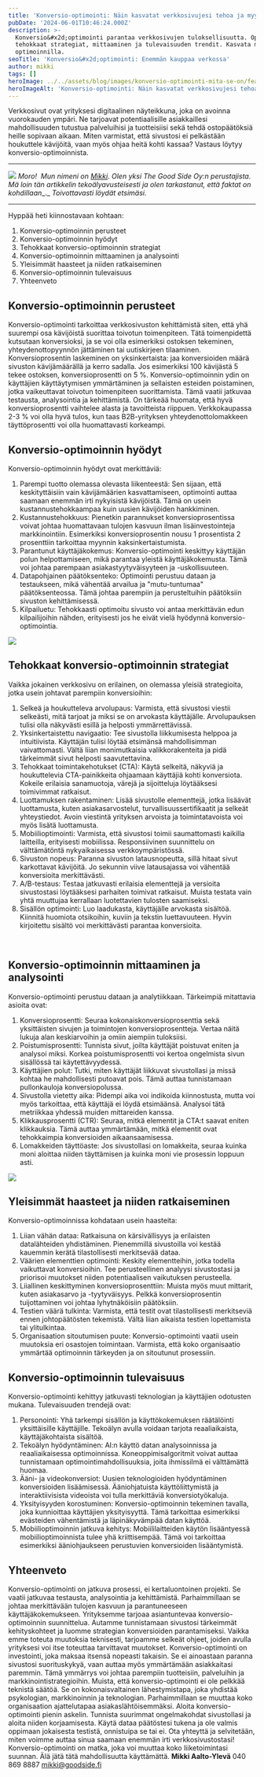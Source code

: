 ```yaml
---
title: 'Konversio-optimointi: Näin kasvatat verkkosivujesi tehoa ja myyntiä'
pubDate: '2024-06-01T10:46:24.000Z'
description: >-
  Konversio&#x2d;optimointi parantaa verkkosivujen tuloksellisuutta. Opi
  tehokkaat strategiat, mittaaminen ja tulevaisuuden trendit. Kasvata myyntiäsi
  optimoinnilla.
seoTitle: 'Konversio&#x2d;optimointi: Enemmän kauppaa verkossa'
author: mikki
tags: []
heroImage: ../../assets/blog/images/konversio-optimointi-mita-se-on/featured.webp
heroImageAlt: 'Konversio-optimointi: Näin kasvatat verkkosivujesi tehoa ja myyntiä'
---
```


Verkkosivut ovat yrityksesi digitaalinen näyteikkuna, joka on avoinna vuorokauden ympäri. Ne tarjoavat potentiaalisille asiakkaillesi mahdollisuuden tutustua palveluihisi ja tuotteisiisi sekä tehdä ostopäätöksiä heille sopivaan aikaan. Miten varmistat, että sivustosi ei pelkästään houkuttele kävijöitä, vaan myös ohjaa heitä kohti kassaa? Vastaus löytyy konversio-optimoinnista.

* * *

![](/images/blog/konversio-optimointi-mita-se-on/mikki-goodside-300x300.png) _Moro!_  _Mun nimeni on [Mikki](https://www.linkedin.com/in/mikkiaaltoyleva/). Olen yksi The Good Side Oy:n perustajista. Mä loin tän artikkelin_ _tekoälyavusteisesti ja olen tarkastanut, että faktat on kohdillaan__._ _Toivottavasti löydät etsimäsi._

* * *

Hyppää heti kiinnostavaan kohtaan:

1.  Konversio-optimoinnin perusteet
2.  Konversio-optimoinnin hyödyt
3.  Tehokkaat konversio-optimoinnin strategiat
4.  Konversio-optimoinnin mittaaminen ja analysointi
5.  Yleisimmät haasteet ja niiden ratkaiseminen
6.  Konversio-optimoinnin tulevaisuus
7.  Yhteenveto

## **Konversio-optimoinnin perusteet**

Konversio-optimointi tarkoittaa verkkosivuston kehittämistä siten, että yhä suurempi osa kävijöistä suorittaa toivotun toimenpiteen. Tätä toimenpidettä kutsutaan konversioksi, ja se voi olla esimerkiksi ostoksen tekeminen, yhteydenottopyynnön jättäminen tai uutiskirjeen tilaaminen. Konversioprosentin laskeminen on yksinkertaista: jaa konversioiden määrä sivuston kävijämäärällä ja kerro sadalla. Jos esimerkiksi 100 kävijästä 5 tekee ostoksen, konversioprosentti on 5 %. Konversio-optimoinnin ydin on käyttäjien käyttäytymisen ymmärtäminen ja sellaisten esteiden poistaminen, jotka vaikeuttavat toivotun toimenpiteen suorittamista. Tämä vaatii jatkuvaa testausta, analysointia ja kehittämistä. On tärkeää huomata, että hyvä konversioprosentti vaihtelee alasta ja tavoitteista riippuen. Verkkokaupassa 2-3 % voi olla hyvä tulos, kun taas B2B-yrityksen yhteydenottolomakkeen täyttöprosentti voi olla huomattavasti korkeampi.

## **Konversio-optimoinnin hyödyt**

Konversio-optimoinnin hyödyt ovat merkittäviä:

1.  Parempi tuotto olemassa olevasta liikenteestä: Sen sijaan, että keskityttäisiin vain kävijämäärien kasvattamiseen, optimointi auttaa saamaan enemmän irti nykyisistä kävijöistä. Tämä on usein kustannustehokkaampaa kuin uusien kävijöiden hankkiminen.
2.  Kustannustehokkuus: Pienetkin parannukset konversioprosentissa voivat johtaa huomattavaan tulojen kasvuun ilman lisäinvestointeja markkinointiin. Esimerkiksi konversioprosentin nousu 1 prosentista 2 prosenttiin tarkoittaa myynnin kaksinkertaistumista.
3.  Parantunut käyttäjäkokemus: Konversio-optimointi keskittyy käyttäjän polun helpottamiseen, mikä parantaa yleistä käyttäjäkokemusta. Tämä voi johtaa parempaan asiakastyytyväisyyteen ja -uskollisuuteen.
4.  Datapohjainen päätöksenteko: Optimointi perustuu dataan ja testaukseen, mikä vähentää arvailua ja "mutu-tuntumaa" päätöksenteossa. Tämä johtaa parempiin ja perusteltuihin päätöksiin sivuston kehittämisessä.
5.  Kilpailuetu: Tehokkaasti optimoitu sivusto voi antaa merkittävän edun kilpailijoihin nähden, erityisesti jos he eivät vielä hyödynnä konversio-optimointia.

![](/images/blog/konversio-optimointi-mita-se-on/konversio-optimoitu-verkkokauppa.png)

## **Tehokkaat konversio-optimoinnin strategiat**

Vaikka jokainen verkkosivu on erilainen, on olemassa yleisiä strategioita, jotka usein johtavat parempiin konversioihin:

1.  Selkeä ja houkutteleva arvolupaus: Varmista, että sivustosi viestii selkeästi, mitä tarjoat ja miksi se on arvokasta käyttäjälle. Arvolupauksen tulisi olla näkyvästi esillä ja helposti ymmärrettävissä.
2.  Yksinkertaistettu navigaatio: Tee sivustolla liikkumisesta helppoa ja intuitiivista. Käyttäjän tulisi löytää etsimänsä mahdollisimman vaivattomasti. Vältä liian monimutkaisia valikkorakenteita ja pidä tärkeimmät sivut helposti saavutettavina.
3.  Tehokkaat toimintakehotukset (CTA): Käytä selkeitä, näkyviä ja houkuttelevia CTA-painikkeita ohjaamaan käyttäjiä kohti konversiota. Kokeile erilaisia sanamuotoja, värejä ja sijoitteluja löytääksesi toimivimmat ratkaisut.
4.  Luottamuksen rakentaminen: Lisää sivustolle elementtejä, jotka lisäävät luottamusta, kuten asiakasarvostelut, turvallisuussertifikaatit ja selkeät yhteystiedot. Avoin viestintä yrityksen arvoista ja toimintatavoista voi myös lisätä luottamusta.
5.  Mobiilioptimointi: Varmista, että sivustosi toimii saumattomasti kaikilla laitteilla, erityisesti mobiilissa. Responsiivinen suunnittelu on välttämätöntä nykyaikaisessa verkkoympäristössä.
6.  Sivuston nopeus: Paranna sivuston latausnopeutta, sillä hitaat sivut karkottavat kävijöitä. Jo sekunnin viive latausajassa voi vähentää konversioita merkittävästi.
7.  A/B-testaus: Testaa jatkuvasti erilaisia elementtejä ja versioita sivustostasi löytääksesi parhaiten toimivat ratkaisut. Muista testata vain yhtä muuttujaa kerrallaan luotettavien tulosten saamiseksi.
8.  Sisällön optimointi: Luo laadukasta, käyttäjälle arvokasta sisältöä. Kiinnitä huomiota otsikoihin, kuviin ja tekstin luettavuuteen. Hyvin kirjoitettu sisältö voi merkittävästi parantaa konversioita.

 

## **Konversio-optimoinnin mittaaminen ja analysointi**

Konversio-optimointi perustuu dataan ja analytiikkaan. Tärkeimpiä mitattavia asioita ovat:

1.  Konversioprosentti: Seuraa kokonaiskonversioprosenttia sekä yksittäisten sivujen ja toimintojen konversioprosentteja. Vertaa näitä lukuja alan keskiarvoihin ja omiin aiempiin tuloksiisi.
2.  Poistumisprosentti: Tunnista sivut, joilta käyttäjät poistuvat eniten ja analysoi miksi. Korkea poistumisprosentti voi kertoa ongelmista sivun sisällössä tai käytettävyydessä.
3.  Käyttäjien polut: Tutki, miten käyttäjät liikkuvat sivustollasi ja missä kohtaa he mahdollisesti putoavat pois. Tämä auttaa tunnistamaan pullonkauloja konversiopolussa.
4.  Sivustolla vietetty aika: Pidempi aika voi indikoida kiinnostusta, mutta voi myös tarkoittaa, että käyttäjä ei löydä etsimäänsä. Analysoi tätä metriikkaa yhdessä muiden mittareiden kanssa.
5.  Klikkausprosentti (CTR): Seuraa, mitkä elementit ja CTA:t saavat eniten klikkauksia. Tämä auttaa ymmärtämään, mitkä elementit ovat tehokkaimpia konversioiden aikaansaamisessa.
6.  Lomakkeiden täyttöaste: Jos sivustollasi on lomakkeita, seuraa kuinka moni aloittaa niiden täyttämisen ja kuinka moni vie prosessin loppuun asti.

![](/images/blog/konversio-optimointi-mita-se-on/konversio-optimoitu-kauppa-tuottaa-enemman.png)

## **Yleisimmät haasteet ja niiden ratkaiseminen**

Konversio-optimoinnissa kohdataan usein haasteita:

1.  Liian vähän dataa: Ratkaisuna on kärsivällisyys ja erilaisten datalähteiden yhdistäminen. Pienemmillä sivustoilla voi kestää kauemmin kerätä tilastollisesti merkitsevää dataa.
2.  Väärien elementtien optimointi: Keskity elementteihin, jotka todella vaikuttavat konversioihin. Tee perusteellinen analyysi sivustostasi ja priorisoi muutokset niiden potentiaalisen vaikutuksen perusteella.
3.  Liiallinen keskittyminen konversioprosenttiin: Muista myös muut mittarit, kuten asiakasarvo ja -tyytyväisyys. Pelkkä konversioprosentin tuijottaminen voi johtaa lyhytnäköisiin päätöksiin.
4.  Testien väärä tulkinta: Varmista, että testit ovat tilastollisesti merkitseviä ennen johtopäätösten tekemistä. Vältä liian aikaista testien lopettamista tai ylitulkintaa.
5.  Organisaation sitoutumisen puute: Konversio-optimointi vaatii usein muutoksia eri osastojen toimintaan. Varmista, että koko organisaatio ymmärtää optimoinnin tärkeyden ja on sitoutunut prosessiin.

## **Konversio-optimoinnin tulevaisuus**

Konversio-optimointi kehittyy jatkuvasti teknologian ja käyttäjien odotusten mukana. Tulevaisuuden trendejä ovat:

1.  Personointi: Yhä tarkempi sisällön ja käyttökokemuksen räätälöinti yksittäisille käyttäjille. Tekoälyn avulla voidaan tarjota reaaliaikaista, käyttäjäkohtaista sisältöä.
2.  Tekoälyn hyödyntäminen: AI:n käyttö datan analysoinnissa ja reaaliaikaisessa optimoinnissa. Koneoppimisalgoritmit voivat auttaa tunnistamaan optimointimahdollisuuksia, joita ihmissilmä ei välttämättä huomaa.
3.  Ääni- ja videokonversiot: Uusien teknologioiden hyödyntäminen konversioiden lisäämisessä. Ääniohjatuista käyttöliittymistä ja interaktiivisista videoista voi tulla merkittäviä konversiotyökaluja.
4.  Yksityisyyden korostuminen: Konversio-optimoinnin tekeminen tavalla, joka kunnioittaa käyttäjien yksityisyyttä. Tämä tarkoittaa esimerkiksi evästeiden vähentämistä ja läpinäkyvämpää datan käyttöä.
5.  Mobiilioptimoinnin jatkuva kehitys: Mobiililaitteiden käytön lisääntyessä mobiilioptimoinnista tulee yhä kriittisempää. Tämä voi tarkoittaa esimerkiksi ääniohjaukseen perustuvien konversioiden lisääntymistä.

## **Yhteenveto**

Konversio-optimointi on jatkuva prosessi, ei kertaluontoinen projekti. Se vaatii jatkuvaa testausta, analysointia ja kehittämistä. Parhaimmillaan se johtaa merkittävään tulojen kasvuun ja parantuneeseen käyttäjäkokemukseen. Yrityksemme tarjoaa asiantuntevaa konversio-optimoinnin suunnittelua. Autamme tunnistamaan sivustosi tärkeimmät kehityskohteet ja luomme strategian konversioiden parantamiseksi. Vaikka emme toteuta muutoksia teknisesti, tarjoamme selkeät ohjeet, joiden avulla yrityksesi voi itse toteuttaa tarvittavat muutokset. Konversio-optimointi on investointi, joka maksaa itsensä nopeasti takaisin. Se ei ainoastaan paranna sivustosi suorituskykyä, vaan auttaa myös ymmärtämään asiakkaitasi paremmin. Tämä ymmärrys voi johtaa parempiin tuotteisiin, palveluihin ja markkinointistrategioihin. Muista, että konversio-optimointi ei ole pelkkää teknistä säätöä. Se on kokonaisvaltainen lähestymistapa, joka yhdistää psykologian, markkinoinnin ja teknologian. Parhaimmillaan se muuttaa koko organisaation ajattelutapaa asiakaslähtöisemmäksi. Aloita konversio-optimointi pienin askelin. Tunnista suurimmat ongelmakohdat sivustollasi ja aloita niiden korjaamisesta. Käytä dataa päätöstesi tukena ja ole valmis oppimaan jokaisesta testistä, onnistuipa se tai ei. Ota yhteyttä ja selvitetään, miten voimme auttaa sinua saamaan enemmän irti verkkosivustostasi! Konversio-optimointi on matka, joka voi muuttaa koko liiketoimintasi suunnan. Älä jätä tätä mahdollisuutta käyttämättä. **Mikki Aalto-Ylevä** 040 869 8887 mikki@goodside.fi
